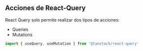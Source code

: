 ## Acciones de React-Query

React Query solo permite realizar dos tipos de acciones:
* Queries
* Mutations

```javascript
import { useQuery, useMutation } from '@tanstack/react-query'
```
